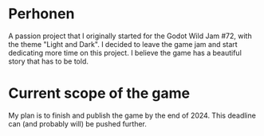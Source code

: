 # Perhonen
A passion project that I originally started for the Godot Wild Jam #72, with the theme "Light and Dark".
I decided to leave the game jam and start dedicating more time on this project. I believe the game has a beautiful story that has to be told.

# Current scope of the game
My plan is to finish and publish the game by the end of 2024. This deadline can (and probably will) be pushed further.
